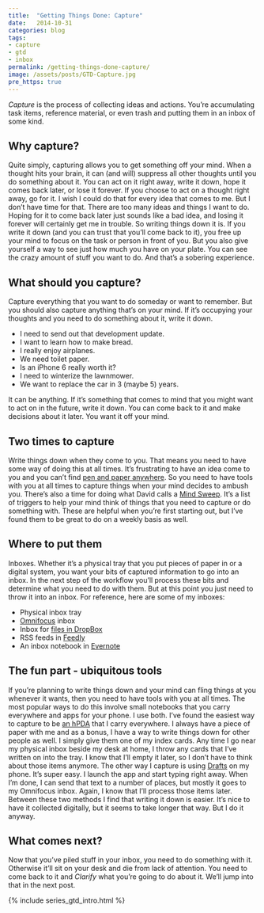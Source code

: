 ```yaml
---
title:  "Getting Things Done: Capture"
date:   2014-10-31
categories: blog
tags:
- capture
- gtd
- inbox
permalink: /getting-things-done-capture/
image: /assets/posts/GTD-Capture.jpg
pre_https: true
---
```


_Capture_ is the process of collecting ideas and actions. You’re accumulating task items, reference material, or even trash and putting them in an inbox of some kind.

<!--more-->

## Why capture?

Quite simply, capturing allows you to get something off your mind. When a thought hits your brain, it can (and will) suppress all other thoughts until you do something about it. You can act on it right away, write it down, hope it comes back later, or lose it forever. If you choose to act on a thought right away, go for it. I wish I could do that for every idea that comes to me. But I don’t have time for that. There are too many ideas and things I want to do. Hoping for it to come back later just sounds like a bad idea, and losing it forever will certainly get me in trouble. So writing things down it is. If you write it down (and you can trust that you’ll come back to it), you free up your mind to focus on the task or person in front of you. But you also give yourself a way to see just how much you have on your plate. You can see the crazy amount of stuff you want to do. And that’s a sobering experience.

## What should you capture?

Capture everything that you want to do someday or want to remember. But you should also capture anything that’s on your mind. If it’s occupying your thoughts and you need to do something about it, write it down.

*   I need to send out that development update.
*   I want to learn how to make bread.
*   I really enjoy airplanes.
*   We need toilet paper.
*   Is an iPhone 6 really worth it?
*   I need to winterize the lawnmower.
*   We want to replace the car in 3 (maybe 5) years.

It can be anything. If it’s something that comes to mind that you might want to act on in the future, write it down. You can come back to it and make decisions about it later. You want it off your mind.

## Two times to capture

Write things down when they come to you. That means you need to have some way of doing this at all times. It’s frustrating to have an idea come to you and you can’t find [pen and paper anywhere](http://joebuhlig.com/what-is-an-hpda-and-how-do-i-use-it/). So you need to have tools with you at all times to capture things when your mind decides to ambush you. There’s also a time for doing what David calls a [Mind Sweep](http://gettingthingsdone.com/wp-content/uploads/2014/10/Mind_Sweep_Trigger_List.pdf). It’s a list of triggers to help your mind think of things that you need to capture or do something with. These are helpful when you’re first starting out, but I’ve found them to be great to do on a weekly basis as well.

## Where to put them

Inboxes. Whether it’s a physical tray that you put pieces of paper in or a digital system, you want your bits of captured information to go into an inbox. In the next step of the workflow you’ll process these bits and determine what you need to do with them. But at this point you just need to throw it into an inbox. For reference, here are some of my inboxes:

*   Physical inbox tray
*   [Omnifocus](http://joebuhlig.com/omnifocus-setup-workflow/) inbox
*   Inbox for [files in DropBox](http://joebuhlig.com/file-naming-disorganization/)
*   RSS feeds in [Feedly](http://feedly.com)
*   An inbox notebook in [Evernote](https://www.evernote.com/referral/Registration.action?uid=49404&sig=e2dd914576c3ec9818e0311976a19dc1)

## The fun part - ubiquitous tools

If you’re planning to write things down and your mind can fling things at you whenever it wants, then you need to have tools with you at all times. The most popular ways to do this involve small notebooks that you carry everywhere and apps for your phone. I use both. I’ve found the easiest way to capture to be [an hPDA](http://joebuhlig.com/what-is-an-hpda-and-how-do-i-use-it/) that I carry everywhere. I always have a piece of paper with me and as a bonus, I have a way to write things down for other people as well. I simply give them one of my index cards. Any time I go near my physical inbox beside my desk at home, I throw any cards that I’ve written on into the tray. I know that I’ll empty it later, so I don’t have to think about those items anymore. The other way I capture is using [Drafts](http://agiletortoise.com/drafts/) on my phone. It’s super easy. I launch the app and start typing right away. When I’m done, I can send that text to a number of places, but mostly it goes to my Omnifocus inbox. Again, I know that I’ll process those items later. Between these two methods I find that writing it down is easier. It’s nice to have it collected digitally, but it seems to take longer that way. But I do it anyway.

## What comes next?

Now that you’ve piled stuff in your inbox, you need to do something with it. Otherwise it’ll sit on your desk and die from lack of attention. You need to come back to it and _Clarify_ what you’re going to do about it. We’ll jump into that in the next post.

{% include series_gtd_intro.html %}